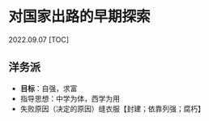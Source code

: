 # 对国家出路的早期探索
2022.09.07
[TOC]

## 洋务派

* **目标**：自强，求富
* 指导思想：中学为体，西学为用
* 失败原因（决定的原因）缝衣服【封建；依靠列强；腐朽】

